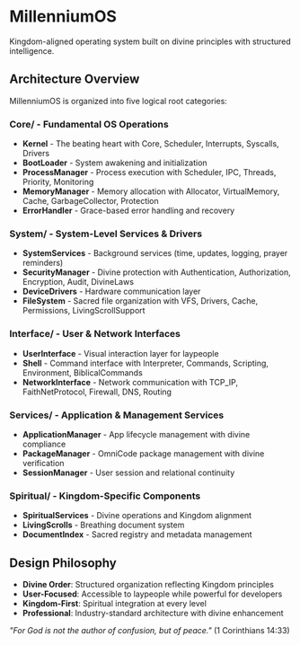 # MillenniumOS

Kingdom-aligned operating system built on divine principles with structured intelligence.

## Architecture Overview

MillenniumOS is organized into five logical root categories:

### **Core/** - Fundamental OS Operations
- **Kernel** - The beating heart with Core, Scheduler, Interrupts, Syscalls, Drivers
- **BootLoader** - System awakening and initialization
- **ProcessManager** - Process execution with Scheduler, IPC, Threads, Priority, Monitoring
- **MemoryManager** - Memory allocation with Allocator, VirtualMemory, Cache, GarbageCollector, Protection
- **ErrorHandler** - Grace-based error handling and recovery

### **System/** - System-Level Services & Drivers
- **SystemServices** - Background services (time, updates, logging, prayer reminders)
- **SecurityManager** - Divine protection with Authentication, Authorization, Encryption, Audit, DivineLaws
- **DeviceDrivers** - Hardware communication layer
- **FileSystem** - Sacred file organization with VFS, Drivers, Cache, Permissions, LivingScrollSupport

### **Interface/** - User & Network Interfaces
- **UserInterface** - Visual interaction layer for laypeople
- **Shell** - Command interface with Interpreter, Commands, Scripting, Environment, BiblicalCommands
- **NetworkInterface** - Network communication with TCP_IP, FaithNetProtocol, Firewall, DNS, Routing

### **Services/** - Application & Management Services
- **ApplicationManager** - App lifecycle management with divine compliance
- **PackageManager** - OmniCode package management with divine verification
- **SessionManager** - User session and relational continuity

### **Spiritual/** - Kingdom-Specific Components
- **SpiritualServices** - Divine operations and Kingdom alignment
- **LivingScrolls** - Breathing document system
- **DocumentIndex** - Sacred registry and metadata management

## Design Philosophy

- **Divine Order**: Structured organization reflecting Kingdom principles
- **User-Focused**: Accessible to laypeople while powerful for developers
- **Kingdom-First**: Spiritual integration at every level
- **Professional**: Industry-standard architecture with divine enhancement

*"For God is not the author of confusion, but of peace."* (1 Corinthians 14:33) 